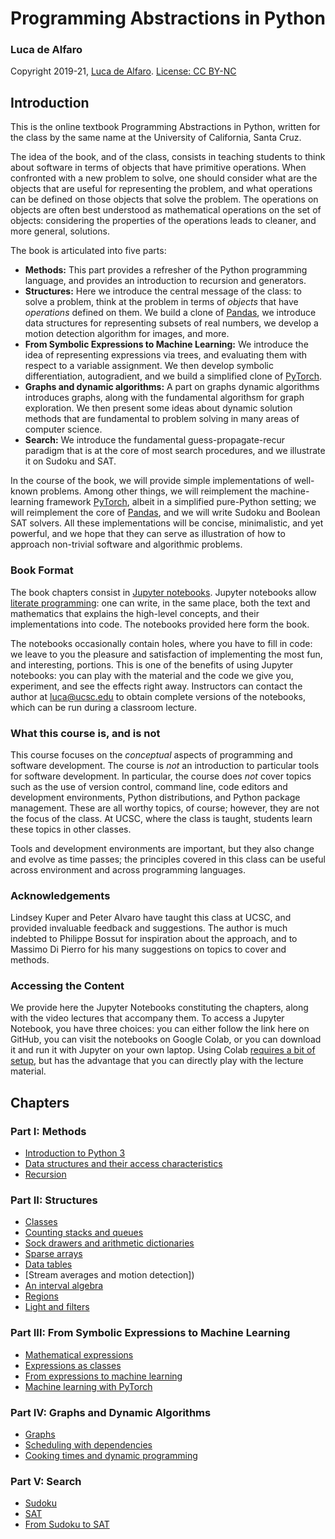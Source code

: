 # Programming Abstractions in Python
### Luca de Alfaro
Copyright 2019-21, [Luca de Alfaro](https://luca.dealfaro.com). [License: CC BY-NC](https://creativecommons.org/licenses/by-nc/4.0/)

## Introduction

This is the online textbook Programming Abstractions in Python, written for the class by the same name at the University of California, Santa Cruz. 

The idea of the book, and of the class, consists in teaching students to think about software in terms of objects that have primitive operations.  When confronted with a new problem to solve, one should consider what are the objects that are useful for representing the problem, and what operations can be defined on those objects that solve the problem.  The operations on objects are often best understood as mathematical operations on the set of objects: considering the properties of the operations leads to cleaner, and more general, solutions. 

The book is articulated into five parts:

* **Methods:**  This part provides a refresher of the Python programming language, and provides an introduction to recursion and generators. 
* **Structures:** Here we introduce the central message of the class: to solve a problem, think at the problem in terms of _objects_ that have _operations_ defined on them. We build a clone of [Pandas](https://pandas.pydata.org/), we introduce data structures for representing subsets of real numbers, we develop a motion detection algorithm for images, and more. 
* **From Symbolic Expressions to Machine Learning:** We introduce the idea of representing expressions via trees, and evaluating them with respect to a variable assignment.  We then develop symbolic differentiation, autogradient, and we build a simplified clone of [PyTorch](https://pytorch.org/).   
* **Graphs and dynamic algorithms:** A part on graphs dynamic algorithms introduces graphs, along with the fundamental algorithsm for graph exploration. We then present some ideas about dynamic solution methods that are fundamental to problem solving in many areas of computer science.
* **Search:** We introduce the fundamental guess-propagate-recur paradigm that is at the core of most search procedures, and we illustrate it on Sudoku and SAT. 

In the course of the book, we will provide simple implementations of well-known problems.  Among other things, we will reimplement the machine-learning framework [PyTorch](https://pytorch.org/), albeit in a simplified pure-Python setting; we will reimplement the core of [Pandas](https://pandas.pydata.org/), and we will write Sudoku and Boolean SAT solvers.  All these implementations will be concise, minimalistic, and yet powerful, and we hope that they can serve as illustration of how to approach non-trivial software and algorithmic problems. 

### Book Format

The book chapters consist in [Jupyter notebooks](https://jupyter.org/).  Jupyter notebooks allow [literate programming](https://www-cs-faculty.stanford.edu/~knuth/lp.html): one can write, in the same place, both the text and mathematics that explains the high-level concepts, and their implementations into code.  The notebooks provided here form the book.  

The notebooks occasionally contain holes, where you have to fill in code: we leave to you the pleasure and satisfaction of implementing the most fun, and interesting, portions. This is one of the benefits of using Jupyter notebooks: you can play with the material and the code we give you, experiment, and see the effects right away. Instructors can contact the author at luca@ucsc.edu to obtain complete versions of the notebooks, which can be run during a classroom lecture. 

### What this course is, and is not

This course focuses on the _conceptual_ aspects of programming and software development.  The course is _not_ an introduction to particular tools for software development.  In particular, the course does _not_ cover topics such as the use of version control, command line, code editors and development environments, Python distributions, and Python package management. 
These are all worthy topics, of course; however, they are not the focus of the class. 
At UCSC, where the class is taught, students learn these topics in other classes. 

Tools and development environments are important, but they also change and evolve as time passes; the principles covered in this class can be useful across environment and across programming languages. 

### Acknowledgements

Lindsey Kuper and Peter Alvaro have taught this class at UCSC, and provided invaluable feedback and suggestions. 
The author is much indebted to Philippe Bossut for inspiration about the approach, and to Massimo Di Pierro for his many suggestions on topics to cover and methods. 

### Accessing the Content

We provide here the Jupyter Notebooks constituting the chapters, along with the video lectures that accompany them. 
To access a Jupyter Notebook, you have three choices: you can either follow the link here on GitHub, you can visit the notebooks on Google Colab, or you can download it and run it with Jupyter on your own laptop.
Using Colab [requires a bit of setup](/colab_setup.html), but has the advantage that you can directly play with the lecture material. 

## Chapters

### Part I: Methods

* [Introduction to Python 3](/0_introduction_to_python_3.html)
* [Data structures and their access characteristics](1_1_data_structures.html)
* [Recursion](1_2_recursion.html)

### Part II: Structures

* [Classes](/2_1_classes.html) 
* [Counting stacks and queues]()
* [Sock drawers and arithmetic dictionaries]()
* [Sparse arrays]()
* [Data tables]()
* [Stream averages and motion detection])
* [An interval algebra]()
* [Regions]()
* [Light and filters]()

### Part III: From Symbolic Expressions to Machine Learning

* [Mathematical expressions]()
* [Expressions as classes]()
* [From expressions to machine learning]()
* [Machine learning with PyTorch]()

### Part IV: Graphs and Dynamic Algorithms

* [Graphs]()
* [Scheduling with dependencies]()
* [Cooking times and dynamic programming]()

### Part V: Search

* [Sudoku]()
* [SAT]()
* [From Sudoku to SAT]()
